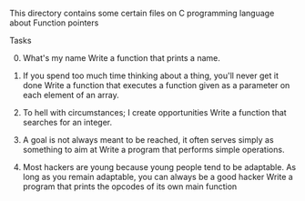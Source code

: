 This directory contains some certain files on C programming language about Function pointers

Tasks

0. What's my name
Write a function that prints a name.

1. If you spend too much time thinking about a thing, you'll never get it done
Write a function that executes a function given as a parameter on each element of an array.

2. To hell with circumstances; I create opportunities
Write a function that searches for an integer.

3. A goal is not always meant to be reached, it often serves simply as something to aim at
Write a program that performs simple operations.

4. Most hackers are young because young people tend to be adaptable. As long as you remain adaptable, you can always be a good hacker
Write a program that prints the opcodes of its own main function
